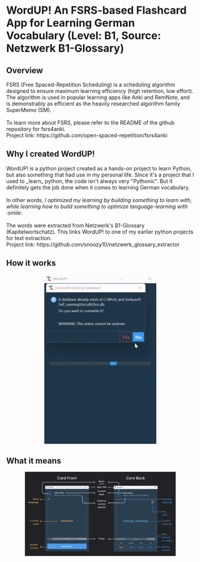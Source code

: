 <h1>WordUP! An FSRS-based Flashcard App for Learning German Vocabulary (Level: B1, Source: Netzwerk B1-Glossary)</h1>

<h2>Overview</h2>
FSRS (Free Spaced-Repetition Scheduling) is a scheduling algorithm designed to ensure maximum learning efficiency (high retention, low effort).
The algorithm is used in popular learning apps like Anki and RemNote, and is demonstrably as efficient as the heavily researched algorithm family SuperMemo (SM).
<br/><br/>
To learn more about FSRS, please refer to the README of the github repository for fsrs4anki.
<br/>
Project link: https://github.com/open-spaced-repetition/fsrs4anki

<h2>Why I created WordUP!</h2>
WordUP! is a python project created as a hands-on project to learn Python, but also something that had use in my personal life.
Since it's a project that I used to _learn_ python, the code isn't always very "Pythonic". But it definitely gets the job done when it comes to learning German vocabulary.
<br/><br/>
In other words, <i>I optimized my learning by building something to learn with, while learning how to build something to optimize language-learning with</i> :smile:
<br/><br/>
The words were extracted from Netzwerk's B1-Glossary (Kapitelwortschatz). This links WordUP! to one of my earlier python projects for text extraction.
<br/>
Project link: https://github.com/snoozy10/netzwerk_glossary_extractor

<h2>How it works</h2>
<p align="center">
  <img src="docs/demo.gif" width="300" alt="Demo GIF">
</p>

<h2>What it means</h2>
<p align="center">
  <img width=80% height=auto alt="front_back_labelled" src="docs/front_back_labelled.png" />
</p>
